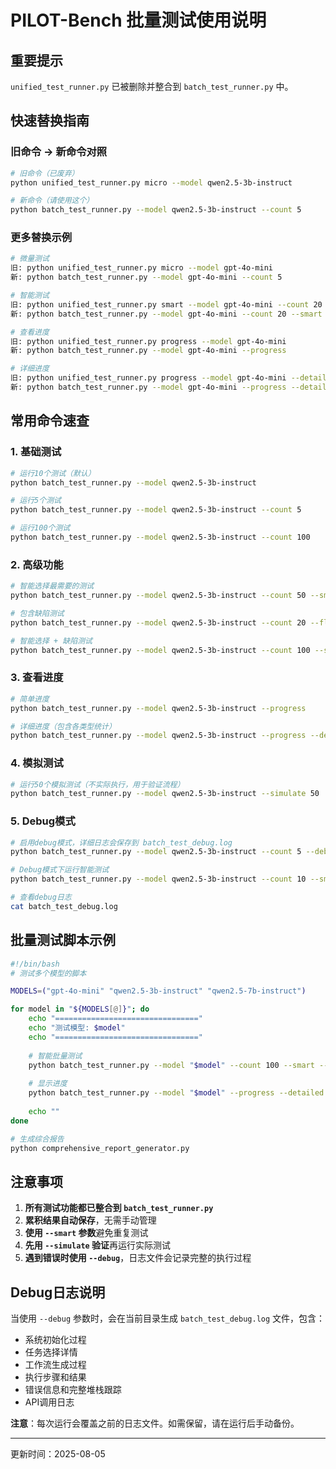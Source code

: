 # PILOT-Bench 批量测试使用说明

## 重要提示
`unified_test_runner.py` 已被删除并整合到 `batch_test_runner.py` 中。

## 快速替换指南

### 旧命令 → 新命令对照

```bash
# 旧命令（已废弃）
python unified_test_runner.py micro --model qwen2.5-3b-instruct

# 新命令（请使用这个）
python batch_test_runner.py --model qwen2.5-3b-instruct --count 5
```

### 更多替换示例

```bash
# 微量测试
旧: python unified_test_runner.py micro --model gpt-4o-mini
新: python batch_test_runner.py --model gpt-4o-mini --count 5

# 智能测试
旧: python unified_test_runner.py smart --model gpt-4o-mini --count 20
新: python batch_test_runner.py --model gpt-4o-mini --count 20 --smart

# 查看进度
旧: python unified_test_runner.py progress --model gpt-4o-mini
新: python batch_test_runner.py --model gpt-4o-mini --progress

# 详细进度
旧: python unified_test_runner.py progress --model gpt-4o-mini --detailed
新: python batch_test_runner.py --model gpt-4o-mini --progress --detailed
```

## 常用命令速查

### 1. 基础测试
```bash
# 运行10个测试（默认）
python batch_test_runner.py --model qwen2.5-3b-instruct

# 运行5个测试
python batch_test_runner.py --model qwen2.5-3b-instruct --count 5

# 运行100个测试
python batch_test_runner.py --model qwen2.5-3b-instruct --count 100
```

### 2. 高级功能
```bash
# 智能选择最需要的测试
python batch_test_runner.py --model qwen2.5-3b-instruct --count 50 --smart

# 包含缺陷测试
python batch_test_runner.py --model qwen2.5-3b-instruct --count 20 --flawed

# 智能选择 + 缺陷测试
python batch_test_runner.py --model qwen2.5-3b-instruct --count 100 --smart --flawed
```

### 3. 查看进度
```bash
# 简单进度
python batch_test_runner.py --model qwen2.5-3b-instruct --progress

# 详细进度（包含各类型统计）
python batch_test_runner.py --model qwen2.5-3b-instruct --progress --detailed
```

### 4. 模拟测试
```bash
# 运行50个模拟测试（不实际执行，用于验证流程）
python batch_test_runner.py --model qwen2.5-3b-instruct --simulate 50
```

### 5. Debug模式
```bash
# 启用debug模式，详细日志会保存到 batch_test_debug.log
python batch_test_runner.py --model qwen2.5-3b-instruct --count 5 --debug

# Debug模式下运行智能测试
python batch_test_runner.py --model qwen2.5-3b-instruct --count 10 --smart --debug

# 查看debug日志
cat batch_test_debug.log
```

## 批量测试脚本示例

```bash
#!/bin/bash
# 测试多个模型的脚本

MODELS=("gpt-4o-mini" "qwen2.5-3b-instruct" "qwen2.5-7b-instruct")

for model in "${MODELS[@]}"; do
    echo "================================"
    echo "测试模型: $model"
    echo "================================"
    
    # 智能批量测试
    python batch_test_runner.py --model "$model" --count 100 --smart --flawed
    
    # 显示进度
    python batch_test_runner.py --model "$model" --progress --detailed
    
    echo ""
done

# 生成综合报告
python comprehensive_report_generator.py
```

## 注意事项

1. **所有测试功能都已整合到 `batch_test_runner.py`**
2. **累积结果自动保存**，无需手动管理
3. **使用 `--smart` 参数**避免重复测试
4. **先用 `--simulate` 验证**再运行实际测试
5. **遇到错误时使用 `--debug`**，日志文件会记录完整的执行过程

## Debug日志说明

当使用 `--debug` 参数时，会在当前目录生成 `batch_test_debug.log` 文件，包含：

- 系统初始化过程
- 任务选择详情
- 工作流生成过程
- 执行步骤和结果
- 错误信息和完整堆栈跟踪
- API调用日志

**注意**：每次运行会覆盖之前的日志文件。如需保留，请在运行后手动备份。

---

更新时间：2025-08-05